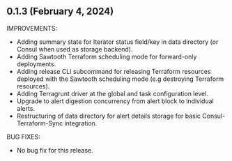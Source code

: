## 0.1.3 (February 4, 2024)

IMPROVEMENTS:

* Adding summary state for Iterator status field/key in data directory (or Consul when used as storage backend).
* Adding Sawtooth Terraform scheduling mode for forward-only deployments.
* Adding release CLI subcommand for releasing Terraform resources deployed with the Sawtooth scheduling mode (e.g destroying Terraform resources).
* Adding Terragrunt driver at the global and task configuration level.
* Upgrade to alert digestion concurrency from alert block to individual alerts.
* Restructuring of data directory for alert details storage for basic Consul-Terraform-Sync integration.


BUG FIXES:

* No bug fix for this release.

